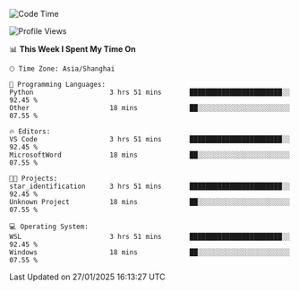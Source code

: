 <!--START_SECTION:waka-->
![Code Time](http://img.shields.io/badge/Code%20Time-2%2C228%20hrs%205%20mins-blue)

![Profile Views](http://img.shields.io/badge/Profile%20Views-3-blue)

📊 **This Week I Spent My Time On** 

```text
🕑︎ Time Zone: Asia/Shanghai

💬 Programming Languages: 
Python                   3 hrs 51 mins       ███████████████████████░░   92.45 % 
Other                    18 mins             ██░░░░░░░░░░░░░░░░░░░░░░░   07.55 % 

🔥 Editors: 
VS Code                  3 hrs 51 mins       ███████████████████████░░   92.45 % 
MicrosoftWord            18 mins             ██░░░░░░░░░░░░░░░░░░░░░░░   07.55 % 

🐱‍💻 Projects: 
star_identification      3 hrs 51 mins       ███████████████████████░░   92.45 % 
Unknown Project          18 mins             ██░░░░░░░░░░░░░░░░░░░░░░░   07.55 % 

💻 Operating System: 
WSL                      3 hrs 51 mins       ███████████████████████░░   92.45 % 
Windows                  18 mins             ██░░░░░░░░░░░░░░░░░░░░░░░   07.55 % 
```


 Last Updated on 27/01/2025 16:13:27 UTC
<!--END_SECTION:waka-->